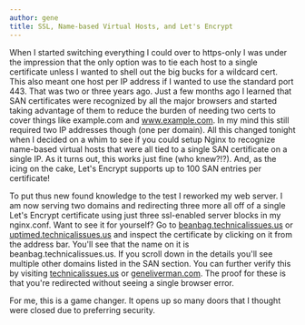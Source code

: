 ```yaml
---
author: gene
title: SSL, Name-based Virtual Hosts, and Let's Encrypt
---
```


When I started switching everything I could over to https-only I was under the impression that the only option was to tie each host to a single certificate unless I wanted to shell out the big bucks for a wildcard cert. This also meant one host per IP address if I wanted to use the standard port 443. That was two or three years ago. Just a few months ago I learned that SAN certificates were recognized by all the major browsers and started taking advantage of them to reduce the burden of needing two certs to cover things like example.com and www.example.com. In my mind this still required two IP addresses though (one per domain). All this changed tonight when I decided on a whim to see if you could setup Nginx to recognize name-based virtual hosts that were all tied to a single SAN certificate on a single IP. As it turns out, this works just fine (who knew?!?). And, as the icing on the cake, Let's Encrypt supports up to 100 SAN entries per certificate! 

To put thus new found knowledge to the test I reworked my web server. I am now serving two domains and redirecting three more all off of a single Let's Encrypt certificate using just three ssl-enabled server blocks in my nginx.conf. Want to see it for yourself? Go to [beanbag.technicalissues.us][bb] or [uptimed.technicalissues.us][up] and inspect the certificate by clicking on it from the address bar. You'll see that the name on it is beanbag.technicalissues.us. If you scroll down in the details you'll see multiple other domains listed in the SAN section. You can further verify this by visiting [technicalissues.us][ti] or [geneliverman.com][gl]. The proof for these is that you're redirected without seeing a single browser error.

For me, this is a game changer. It opens up so many doors that I thought were closed due to preferring security. 


[bb]:https://beanbag.technicalissues.us 
[up]:https://uptimed.technicalissues.us 
[ti]:https://technicalissues.us 
[gl]:https://geneliverman.com 